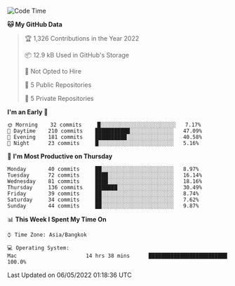 <!--START_SECTION:waka-->
![Code Time](http://img.shields.io/badge/Code%20Time-1%2C136%20hrs%2053%20mins-blue)

**🐱 My GitHub Data** 

> 🏆 1,326 Contributions in the Year 2022
 > 
> 📦 12.9 kB Used in GitHub's Storage 
 > 
> 🚫 Not Opted to Hire
 > 
> 📜 5 Public Repositories 
 > 
> 🔑 5 Private Repositories  
 > 
**I'm an Early 🐤** 

```text
🌞 Morning    32 commits     █░░░░░░░░░░░░░░░░░░░░░░░░   7.17% 
🌆 Daytime    210 commits    ███████████░░░░░░░░░░░░░░   47.09% 
🌃 Evening    181 commits    ██████████░░░░░░░░░░░░░░░   40.58% 
🌙 Night      23 commits     █░░░░░░░░░░░░░░░░░░░░░░░░   5.16%

```
📅 **I'm Most Productive on Thursday** 

```text
Monday       40 commits     ██░░░░░░░░░░░░░░░░░░░░░░░   8.97% 
Tuesday      72 commits     ████░░░░░░░░░░░░░░░░░░░░░   16.14% 
Wednesday    81 commits     ████░░░░░░░░░░░░░░░░░░░░░   18.16% 
Thursday     136 commits    ███████░░░░░░░░░░░░░░░░░░   30.49% 
Friday       39 commits     ██░░░░░░░░░░░░░░░░░░░░░░░   8.74% 
Saturday     34 commits     ██░░░░░░░░░░░░░░░░░░░░░░░   7.62% 
Sunday       44 commits     ██░░░░░░░░░░░░░░░░░░░░░░░   9.87%

```


📊 **This Week I Spent My Time On** 

```text
⌚︎ Time Zone: Asia/Bangkok

💻 Operating System: 
Mac                      14 hrs 38 mins      █████████████████████████   100.0%

```


 Last Updated on 06/05/2022 01:18:36 UTC
<!--END_SECTION:waka-->